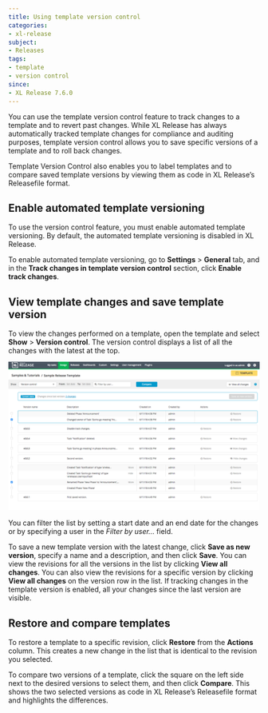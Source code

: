 ```yaml
---
title: Using template version control
categories:
- xl-release
subject:
- Releases
tags:
- template
- version control
since:
- XL Release 7.6.0
---
```


You can use the template version control feature to track changes to a template and to revert past changes. While XL Release has always automatically tracked template changes for compliance and auditing purposes, template version control allows you to save specific versions of a template and to roll back changes.

Template Version Control also enables you to label templates and to compare saved template versions by viewing them as code in XL Release’s Releasefile format.

## Enable automated template versioning

To use the version control feature, you must enable automated template versioning. By default, the automated template versioning is disabled in XL Release.

To enable automated template versioning, go to **Settings** > **General** tab, and in the **Track changes in template version control** section, click **Enable track changes**.

## View template changes and save template version

To view the changes performed on a template, open the template and select **Show** > **Version control**. The version control displays a list of all the changes with the latest at the top.

![Version control](../images/version-control.png)

You can filter the list by setting a start date and an end date for the changes or by specifying a user in the *Filter by user...* field.

To save a new template version with the latest change, click **Save as new version**, specify a name and a description, and then click **Save**. You can view the revisions for all the versions in the list by clicking **View all changes**. You can also view the revisions for a specific version by clicking **View all changes** on the version row in the list. If tracking changes in the template version is enabled, all your changes since the last version are visible.

## Restore and compare templates

To restore a template to a specific revision, click **Restore** from the **Actions** column. This creates a new change in the list that is identical to the revision you selected.

To compare two versions of a template, click the square on the left side next to the desired versions to select them, and then click **Compare**. This shows the two selected versions as code in XL Release’s Releasefile format and highlights the differences.
